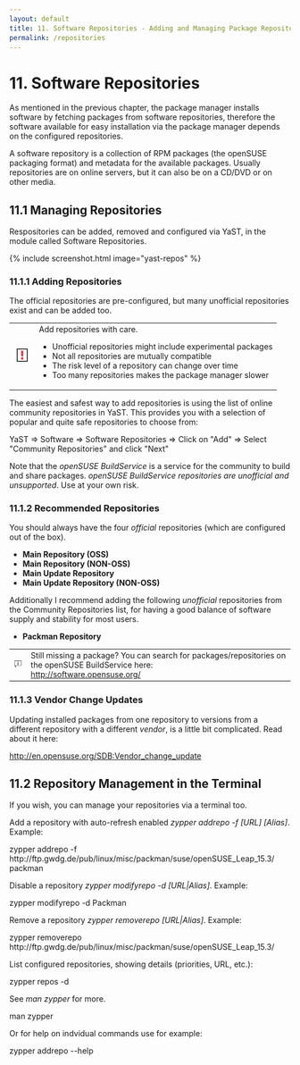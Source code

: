 ```yaml
---
layout: default
title: 11. Software Repositories - Adding and Managing Package Repositories
permalink: /repositories
---
```


# 11. Software Repositories

As mentioned in the previous chapter, the package manager installs software by fetching packages from software repositories, therefore the software available for easy installation via the package manager depends on the configured repositories.

A software repository is a collection of RPM packages (the openSUSE packaging format) and metadata for the available packages. Usually repositories are on online servers, but it can also be on a CD/DVD or on other media.

## 11.1 Managing Repositories

Respositories can be added, removed and configured via YaST, in the module called Software Repositories.

{% include screenshot.html image="yast-repos" %}

### 11.1.1 Adding Repositories

The official repositories are pre-configured, but many unofficial repositories exist and can be added too.

<div class="note">
<table>
<tbody>
<tr>
<td><img src="images/pics/obs.png" alt="obs" /></td>
<td>Add repositories with care.
<ul>
<li>Unofficial repositories might include experimental packages</li>
<li>Not all repositories are mutually compatible</li>
<li>The risk level of a repository can change over time</li>
<li>Too many repositories makes the package manager slower</li>
</ul>
</td>
</tr>
</tbody>
</table>
</div>

The easiest and safest way to add repositories is using the list of online community repositories in YaST. This provides you with a selection of popular and quite safe repositories to choose from:
<div class="path">YaST => Software => Software Repositories => Click on "Add" => Select "Community Repositories" and click "Next"</div>

Note that the <i>openSUSE BuildService</i> is a service for the community to build and share packages. <i>openSUSE BuildService repositories are unofficial and unsupported</i>. Use at your own risk.

### 11.1.2 Recommended Repositories

You should always have the four <i>official</i> repositories (which are configured out of the box).<br/>

<ul>
	<li><b>Main Repository (OSS)</b></li>
	<li><b>Main Repository (NON-OSS)</b></li>
	<li><b>Main Update Repository</b></li>
	<li><b>Main Update Repository (NON-OSS)</b></li>
</ul>

Additionally I recommend adding the following <i>unofficial</i> repositories from the Community Repositories list, for having a good balance of software supply and stability for most users.

<ul>
	<li><b>Packman Repository</b></li>
	<!--<li><b>openSUSE BuildService - KDE:Extra</b></li>-->
</ul>

<div class="tip">
<table>
<tbody>
<tr>
<td><img src="images/pics/tip.png" alt="tip" /></td>
<td>Still missing a package? You can search for packages/repositories on the openSUSE BuildService here:<br />
<a href="http://software.opensuse.org/" target="_blank">http://software.opensuse.org/</a></td>
</tr>
</tbody>
</table>
</div>

### 11.1.3 Vendor Change Updates

Updating installed packages from one repository to versions from a different repository with a different <i>vendor</i>, is a little bit complicated. Read about it here:

<a href="http://en.opensuse.org/SDB:Vendor_change_update" target="_blank">http://en.opensuse.org/SDB:Vendor_change_update</a>

## 11.2 Repository Management in the Terminal

If you wish, you can manage your repositories via a terminal too.

Add a repository with auto-refresh enabled <i>zypper addrepo -f [URL] [Alias]</i>. Example:

<div class="clroot">zypper addrepo -f http://ftp.gwdg.de/pub/linux/misc/packman/suse/openSUSE_Leap_15.3/ packman</div>

Disable a repository <i>zypper modifyrepo -d [URL|Alias]</i>. Example:

<div class="clroot">zypper modifyrepo -d Packman</div>

Remove a repository <i>zypper removerepo [URL|Alias]</i>. Example:

<div class="clroot">zypper removerepo http://ftp.gwdg.de/pub/linux/misc/packman/suse/openSUSE_Leap_15.3/</div>

List configured repositories, showing  details (priorities, URL, etc.):

<div class="cl">zypper repos -d</div>

See <i>man zypper</i> for more.

<div class="cl">man zypper</div>

Or for help on indvidual commands use for example:

<div class="cl">zypper addrepo --help</div>
